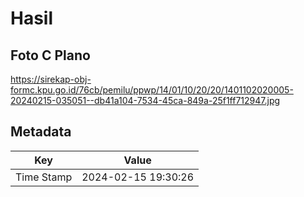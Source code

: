 # Hasil

## Foto C Plano

https://sirekap-obj-formc.kpu.go.id/76cb/pemilu/ppwp/14/01/10/20/20/1401102020005-20240215-035051--db41a104-7534-45ca-849a-25f1ff712947.jpg


## Metadata

| Key        | Value               |
| ---------- | ------------------- |
| Time Stamp | 2024-02-15 19:30:26 |



